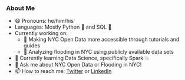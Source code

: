 ### About Me 

- 😄 Pronouns: he/him/his
- Languages: Mostly Python 🐍 and SQL 📁
- Currently working on:
  - 🗽 Making NYC Open Data more accessible through tutorials and guides
  - 🌊 Analyzing flooding in NYC using publicly available data sets
- 🌱 Currently learning Data Science, specifically Spark 💥
- 💬 Ask me about NYC Open Data or Flooding in NYC!
- 📫 How to reach me: [Twitter](https://twitter.com/markbauerwater) or [LinkedIn](https://www.linkedin.com/in/markebauer/)
